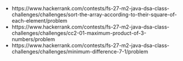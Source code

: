 <ul>
  <li>
    https://www.hackerrank.com/contests/fs-27-m2-java-dsa-class-challenges/challenges/sort-the-array-according-to-their-square-of-each-element/problem
  </li>
  <li>
    https://www.hackerrank.com/contests/fs-27-m2-java-dsa-class-challenges/challenges/cc2-01-maximum-product-of-3-numbers/problem
  </li>
  <li>
    https://www.hackerrank.com/contests/fs-27-m2-java-dsa-class-challenges/challenges/minimum-difference-7-1/problem
  </li>
</ul>
